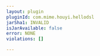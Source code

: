 ```yaml
---
layout: plugin
pluginId: com.mime.houyi.hellodsl
jarSha1: INVALID
isJarAvailable: false
error: NONE
violations: []

---
```

